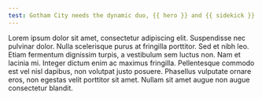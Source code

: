 ```yaml
---
test: Gotham City needs the dynamic duo, {{ hero }} and {{ sidekick }}!
---
```

Lorem ipsum dolor sit amet, consectetur adipiscing elit. Suspendisse nec pulvinar dolor. Nulla
scelerisque purus at fringilla porttitor. Sed et nibh leo. Etiam fermentum dignissim turpis, a
vestibulum sem luctus non. Nam et lacinia mi. Integer dictum enim ac maximus fringilla.
Pellentesque commodo est vel nisl dapibus, non volutpat justo posuere. Phasellus vulputate ornare
eros, non egestas velit porttitor sit amet. Nullam sit amet augue non augue consectetur blandit.
